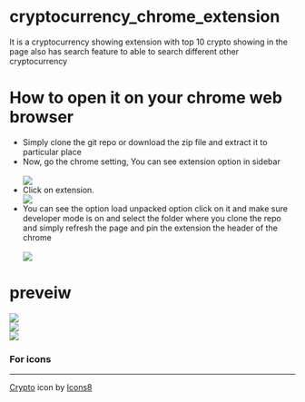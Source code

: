 # cryptocurrency_chrome_extension
<p> It is a cryptocurrency showing extension with top 10 crypto showing in the page also has search feature to able to search different other cryptocurrency</p>
<h1> How to open it on your chrome web browser</h1>
<ul>
  <li>Simply clone the git repo or download the zip file and extract it to particular place </li>
  <li>Now, go the chrome setting, You can see extension option in sidebar </li>
  <br>
  <img src = "https://user-images.githubusercontent.com/84987518/172126408-3edf81b5-0b10-4a5f-b9fe-f729b57bddf6.png" >
  <br>
  <li>Click on extension.</li>
  <img src = "https://user-images.githubusercontent.com/84987518/172126733-f058855e-26df-4f33-8c94-9750c2cfaa1c.png">
  <br>
  <li> You can see the option load unpacked option click on it and make sure developer mode is on and select the folder where you clone the repo and simply refresh the page and pin the extension the header of the chrome </li>
  <br>
  <img src= "https://user-images.githubusercontent.com/84987518/172127229-bd54d629-1cdd-4b62-9928-fd4b8685f207.png"> 
</ul>

<h1> preveiw </h1>
<img src = "https://user-images.githubusercontent.com/84987518/172128115-174b8bac-3f27-49d9-8dff-b235bc640a39.png">
<br>
<img src = "https://user-images.githubusercontent.com/84987518/172128198-fea381d6-2dd3-4de3-9b68-3a88c767e960.png">
<br>
<img src= "https://user-images.githubusercontent.com/84987518/172128266-d98401f1-e169-4ad9-a156-aa3f702c5301.png">

<h3> For icons </h3>
<hr>
<a target="_blank" href="https://icons8.com/icon/QJEtc8PlsKK4/crypto">Crypto</a> icon by <a target="_blank" href="https://icons8.com">Icons8</a>
